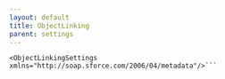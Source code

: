 ```yaml
---
layout: default
title: ObjectLinking
parent: settings
---
```


```<?xml version="1.0" encoding="UTF-8"?>
<ObjectLinkingSettings xmlns="http://soap.sforce.com/2006/04/metadata"/>```
